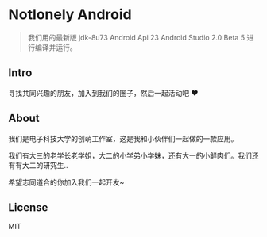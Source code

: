 # Notlonely Android

> 我们用的最新版 jdk-8u73 Android Api 23 Android Studio 2.0 Beta 5 进行编译并运行。

## Intro

寻找共同兴趣的朋友，加入到我们的圈子，然后一起活动吧 ❤️

## About

我们是电子科技大学的创萌工作室，这是我和小伙伴们一起做的一款应用。

我们有大三的老学长老学姐，大二的小学弟小学妹，还有大一的小鲜肉们。我们还有有大二的研究生..

希望志同道合的你加入我们一起开发~

## License

MIT
